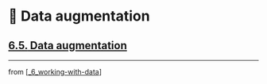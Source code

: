 # 🧮 Data augmentation

## [**6.5.** Data augmentation](https://livebook.manning.com/book/deep-learning-with-javascript/chapter-6/236)

---
from [[_6_working-with-data]]

[//begin]: # "Autogenerated link references for markdown compatibility"
[_6_working-with-data]: ../_6_working-with-data.md "🧮 Working with Data"
[//end]: # "Autogenerated link references"